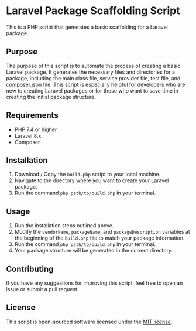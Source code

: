 # Laravel Package Scaffolding Script

This is a PHP script that generates a basic scaffolding for a Laravel package.

## Purpose

The purpose of this script is to automate the process of creating a basic Laravel package. It generates the necessary files and directories for a package, including the main class file, service provider file, test file, and composer.json file. This script is especially helpful for developers who are new to creating Laravel packages or for those who want to save time in creating the initial package structure.

## Requirements

- PHP 7.4 or higher
- Laravel 8.x
- Composer

## Installation

1. Download / Copy the `build.php` script to your local machine.
2. Navigate to the directory where you want to create your Laravel package.
3. Run the command `php path/to/build.php` in your terminal.

## Usage

1. Run the installation steps outlined above.
2. Modify the `vendorName`, `packageName`, and `packageDescription` variables at the beginning of the `build.php` file to match your package information.
3. Run the command `php path/to/build.php` in your terminal.
4. Your package structure will be generated in the current directory.

## Contributing

If you have any suggestions for improving this script, feel free to open an issue or submit a pull request.

## License

This script is open-sourced software licensed under the [MIT license](https://opensource.org/licenses/MIT).
